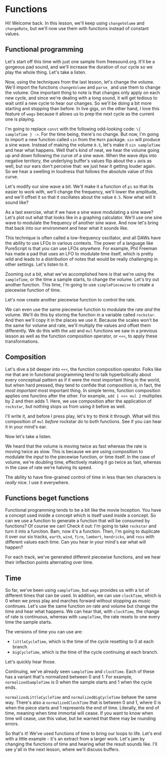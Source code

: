 # Functions

Hi! Welcome back. In this lesson, we'll keep using `changeVolume` and `changeRate`, but we'll now use them with functions instead of constant values.

## Functional programming

Let's start off this time with just one sample from freesound.org. It'll be a gorgeous pad sound, and we'll increase the duration of our cycle so we play the whole thing. Let's take a listen.

Now, using the techniques from the last lesson, let's change the volume. We'll import the functions `changeVolume` and `parse_` and use them to change the volume. One important thing to note is that changes only apply on each new cycle, and since we're dealing with a long sound, it will get tedious to wait until a new cycle to hear our changes. So we'll be doing a bit more starting and stopping than before. In live gigs, on the other hand, I love this feature of `wags` because it allows us to prep the next cycle as the current one is playing.

I'm going to replace `const` with the following odd-looking code: `\{ sampleTime } ->`. For the time being, there's no change. But now, I'm going to import a new function called `sin` from the `Math` package. `sin` will produce a sine wave. Instead of making the volume `0.5`, let's make it `sin sampleTime` and hear what happens. Well that's kind of neat, we hear the volume going up and down following the curve of a sine wave. When the wave dips into negative territory, the underlying buffer's values flip about the `x` axis as well, but our ears don't perceive that: we just hear it getting louder again. So we hear a swelling in loudness that follows the absolute value of this curve.

Let's modify our sine wave a bit. We'll make it a function of `pi` so that its easier to work with, we'll change the frequency, we'll lower the amplitude, and we'll offset it so that it oscillates about the value `0.5`. Now what will it sound like?

As a last exercise, what if we have a sine wave modulating a sine wave? Let's plot out what that looks like in a graphing calculator. We'll use one sine wave to modulate the frequency of another sine wave. And now let's bring that back into our environment and hear what it sounds like.

This technique is often called a low-frequency oscillator, and all DAWs have the ability to use LFOs in various contexts. The power of a language like PureScript is that you can use LFOs _anywhere_. For example, Phil Freeman has made a pad that uses an LFO to modulate time itself, which is pretty wild and leads to a distribution of notes that would be really challenging in other settings. Let's listen to it.

Zooming out a bit, what we've accomplished here is that we're using the `sampleTime`, or the time a sample starts, to change the volume. Let's try out another function. This time, I'm going to use `simplePiecewise` to create a piecewise function of time.

Let's now create another piecewise function to control the rate.

We can even use the same piecewise function to modulate the rate _and_ the volume. We'll do this by storing the function in a variable called `rockstar`. And then we'll copy it in the places we use it. Because the scales won't be the same for volume and rate, we'll multiply the values and offset them differently. We do this with the `add` and `mul` functions we saw in a previous lesson as well as the function composition operator, or `<<<`, to apply these transformations.

## Composition

Let's dive a bit deeper into `<<<`, the function composition operator. Folks like me that are in functional programming tend to talk hyperbolically about every conceptual pattern as if it were the most important thing in the world, but when hard pressed, they tend to confide that composition is, in fact, the _most important_ most important thing. In simple terms, function composition applies one functino after the other. For example, `add 1 <<< mul 2` multiplies by 2 and then adds 1. Here, we use composition after the application of `rockstar`, but nothing stops us from using it before as well.

I'll write it, and before I press play, let's try to think it through. What will this composition of `mul` _before_ rockstar do to both functions. See if you can hear it in your mind's ear.

Now let's take a listen.

We heard that the volume is moving twice as fast whereas the rate is moving twice as slow.  This is because we are using composition to modulate the _input_ to the piecewise function, or time itself. In the case of volume, we're doubling time, effectively making it go twice as fast, whereas in the case of rate we're halving its speed.

The ability to have fine-grained control of time in less than ten characters is _really_ nice. I use it everywhere.

## Functions beget functions

Functional programming tends to be a bit like the movie Inception. You have a concept used inside a concept which is itself used inside a concept. So can we use a function to generate a function that will be consumed by functions? Of course we can! Check it out: I'm going to take `rockstar` and turn it into a function. Bam, now it's a function. Then, I'm going to duplicate it over our six tracks, `earth`, `wind`, `fire`, `lambert`, `hendricks`, and `ross` with different values each time. Can you hear in your mind's ear what will happen?

For each track, we've generated different piecewise functions, and we hear their inflection points alternating over time.

## Time

So far, we've been using `sampleTime`, but `wags` provides us with a lot of different times that can be used. In addition, we can use `clockTime`, which is 0 when we press play and marches forward without stopping as music continues. Let's use the same function on rate and volume but change the time and hear what happens. We can hear that, with `clockTime`, the change of rate is continuous, whereas with `sampleTime`, the rate resets to one every time the sample starts.

The versions of time you can use are:
- `littleCycleTime`, which is the time of the cycle resetting to 0 at each branch.
- `bigCycleTime`, which is the time of the cycle continuing at each branch.

Let's quickly hear those.

Continuing, we've already seen `sampleTime` and `clockTime`. Each of these has a variant that's normalized between 0 and 1. For example, `normalizedSampleTime` is 0 when the sample starts and 1 when the cycle ends.

`normalizedLittleCycleTime` and `normalizedBigCycleTime` behave the same way. There's also a `normalizedClockTime` that is between 0 and 1, where 0 is when the piece starts and 1 represents the end of time. Literally, the end of time, meaning when time immortal will cease. If you want to know when time will cease, use this value, but be warned that there may be rounding errors.

So that's it! We've used functions of time to bring our loops to life. Let's end with a little example - it's an extract from a larger work. Let's jam by changing the functions of time and hearing what the result sounds like. I'll see y'all in the next lesson, where we'll discuss buffers.
